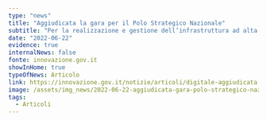 ```yaml
---
type: "news"
title: "Aggiudicata la gara per il Polo Strategico Nazionale"
subtitle: "Per la realizzazione e gestione dell’infrastruttura ad alta affidabilità prevista dalla Strategia Cloud Italia"
date: "2022-06-22"
evidence: true
internalNews: false
fonte: innovazione.gov.it
showInHome: true
typeOfNews: Articolo
link: https://innovazione.gov.it/notizie/articoli/digitale-aggiudicata-la-gara-per-il-polo-strategico-nazionale/
image: /assets/img_news/2022-06-22-aggiudicata-gara-polo-strategico-nazionale.png
tags:
  - Articoli
---
```

